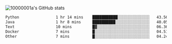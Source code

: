 ![10000001a's GitHub stats](https://github-readme-stats.vercel.app/api?username=10000001a&show_icons=true&theme=onedark&count_private=true)

<!-- [![Top Langs](https://github-readme-stats.vercel.app/api/top-langs/?username=10000001a&layout=compact&theme=onedark&langs_count=5)](https://github.com/anuraghazra/github-readme-stats) -->
<!--
**10000001a/10000001a** is a ✨ _special_ ✨ repository because its `README.md` (this file) appears on your GitHub profile.

Here are some ideas to get you started:

- 🔭 I’m currently working on ...
- 🌱 I’m currently learning ...
- 👯 I’m looking to collaborate on ...
- 🤔 I’m looking for help with ...
- 💬 Ask me about ...
- 📫 How to reach me: ...
- 😄 Pronouns: ...
- ⚡ Fun fact: ...
-->

<!--START_SECTION:waka-->

```txt
Python                1 hr 14 mins    ███████████░░░░░░░░░░░░░░   43.56 %
Java                  1 hr 8 mins     ██████████░░░░░░░░░░░░░░░   40.05 %
Text                  10 mins         █▓░░░░░░░░░░░░░░░░░░░░░░░   06.36 %
Docker                7 mins          █░░░░░░░░░░░░░░░░░░░░░░░░   04.51 %
Other                 7 mins          █░░░░░░░░░░░░░░░░░░░░░░░░   04.24 %
```

<!--END_SECTION:waka-->
